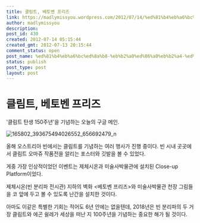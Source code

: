 ```yaml
---
title: 클림트, 베토벤 프리즈
link: https://madlymissyou.wordpress.com/2012/07/14/%ed%81%b4%eb%a6%bc%ed%8a%b8-%eb%b2%a0%ed%86%a0%eb%b2%a4-%ed%94%84%eb%a6%ac%ec%a6%88/
author: madlymissyou
description: 
post_id: 430
created: 2012-07-14 05:15:44
created_gmt: 2012-07-13 20:15:44
comment_status: open
post_name: %ed%81%b4%eb%a6%bc%ed%8a%b8-%eb%b2%a0%ed%86%a0%eb%b2%a4-%ed%94%84%eb%a6%ac%ec%a6%88
status: publish
post_type: post
layout: post
---
```


# 클림트, 베토벤 프리즈

'클림트 탄생 150주년'을 기념하는 오늘의 구글 메인.

![165802_393675494026552_656692479_n](http://madlymissyou.files.wordpress.com/2014/05/165802_393675494026552_656692479_n.jpg)

올해 오스트리아 빈에서는 클림트를 기념하는 여러 행사가 진행 중이다. 빈 시내 곳곳에서 클림트 오마쥬 작품전을 알리는 포스터와 깃발을 볼 수 있었다.

게중 가장 인상적이었던 이벤트는 제체시온과 미술사박물관에 설치된 Close-up Platform이었다.

제체시온(빈 분리파 전시관) 지하의 벽화 <베토벤 프리즈>와 미술사박물관 천장 그림들을 코 앞에 두고 볼 수 있도록 난간을 설치한 것이다.

아마도 이같은 특별한 기회는 적어도 6년 안에는 없을텐데, 2018년은 빈 분리파의 두 거장 클림트와 에곤 쉴레가 세상을 떠난 지 100주년을 기념하는 중요한 해가 될 것이다.